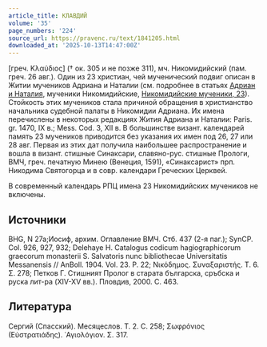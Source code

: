 ```yaml
---
article_title: КЛАВДИЙ
volume: '35'
page_numbers: '224'
source_url: https://pravenc.ru/text/1841205.html
downloaded_at: '2025-10-13T14:47:00Z'
---
```


[греч. Κλαύδιος] († ок. 305 и не позже 311), мч. Никомидийский (пам. греч. 26 авг.). Один из 23 христиан, чей мученический подвиг описан в Житии мучеников Адриана и Наталии (см. подробнее в статьях [Адриан и Наталия](<https://pravenc.ru/text/Адриан и Наталия.html>), мученики Никомидийские, [Никомидийские мученики, 23](<https://pravenc.ru/text/Никомидийские мученики  23.html>)). Стойкость этих мучеников стала причиной обращения в христианство начальника судебной палаты в Никомидии Адриана. Их имена перечислены в некоторых редакциях Жития Адриана и Наталии: Paris. gr. 1470, IX в.; Mess. Cod. 3, XII в. В большинстве визант. календарей память 23 мучеников приводится без указания их имен под 26, 27 или 28 авг. Первая из этих дат получила наибольшее распространение и вошла в визант. стишные Синаксари, славяно-рус. стишные Прологи, ВМЧ, греч. печатную Минею (Венеция, 1591), «Синаксарист» прп. Никодима Святогорца и в совр. календари Греческих Церквей.

В современный календарь РПЦ имена 23 Никомидийских мучеников не включены.

## Источники

BHG, N 27a;Иосиф, архим. Оглавление ВМЧ. Стб. 437 (2-я паг.); SynCP. Col. 926, 927, 932; Delehaye H. Catalogus codicum hagiographicorum graecorum monasterii S. Salvatoris nunc bibliothecae Universitatis Messanensis // AnBoll. 1904. Vol. 23. P. 22; Νικόδημος. Συναξαριστής. Τ. 6. Σ. 278; Петков Г. Стишният Пролог в старата българска, сръбска и руска лит-ра (XIV-XV вв.). Пловдив, 2000. С. 463.

## Литература

Сергий (Спасский). Месяцеслов. Т. 2. С. 258; Σωφρόνιος (Εὐστρατιάδης). ῾Αγιολόγιον. Σ. 317.
